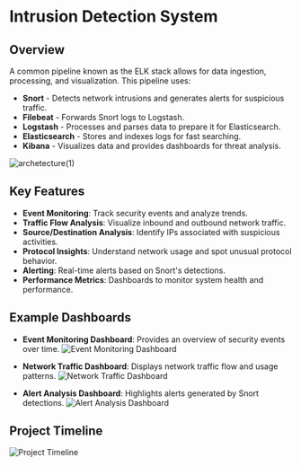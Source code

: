 # Intrusion Detection System

## Overview
  A common pipeline known as the ELK stack allows for data ingestion, processing, and visualization. This pipeline uses:
   - **Snort** - Detects network intrusions and generates alerts for suspicious traffic.
   - **Filebeat** - Forwards Snort logs to Logstash.
   - **Logstash** - Processes and parses data to prepare it for Elasticsearch.
   - **Elasticsearch** - Stores and indexes logs for fast searching.
   - **Kibana** - Visualizes data and provides dashboards for threat analysis.
     
![archetecture(1)](https://github.com/user-attachments/assets/42cd9947-1215-40c7-a736-98b15b2c863c)

## Key Features
  - **Event Monitoring**: Track security events and analyze trends.
  - **Traffic Flow Analysis**: Visualize inbound and outbound network traffic.
  - **Source/Destination Analysis**: Identify IPs associated with suspicious activities.
  - **Protocol Insights**: Understand network usage and spot unusual protocol behavior.
  - **Alerting**: Real-time alerts based on Snort's detections.
  - **Performance Metrics**: Dashboards to monitor system health and performance.

## Example Dashboards
  - **Event Monitoring Dashboard**: Provides an overview of security events over time.
    ![Event Monitoring Dashboard](path/to/event_monitoring_dashboard.png)

  - **Network Traffic Dashboard**: Displays network traffic flow and usage patterns.
    ![Network Traffic Dashboard](path/to/network_traffic_dashboard.png)

  - **Alert Analysis Dashboard**: Highlights alerts generated by Snort detections.
    ![Alert Analysis Dashboard](path/to/alert_analysis_dashboard.png)

## Project Timeline
  ![Project Timeline](https://github.com/user-attachments/assets/07e472ba-aa5f-4ede-ba52-ec706574f1e2)
